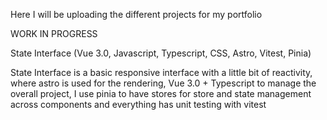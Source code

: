 Here I will be uploading the different projects for my portfolio

WORK IN PROGRESS

State Interface (Vue 3.0, Javascript, Typescript, CSS, Astro, Vitest, Pinia)

State Interface is a basic responsive interface with a little bit of reactivity, where
astro is used for the rendering, Vue 3.0 + Typescript to manage the overall project, 
I use pinia to have stores for store and state management across components
and everything has unit testing with vitest
